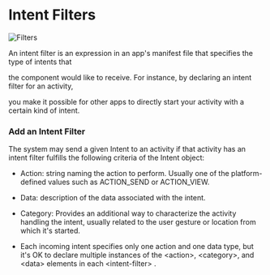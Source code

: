 # Intent Filters

![Filters](https://tutorial.eyehunts.com/wp-content/uploads/2018/06/what-is-android-Intent-Filters-examples.png)

An intent filter is an expression in an app's manifest file that specifies the type of intents that 

the component would like to receive. For instance, by declaring an intent filter for an activity, 

you make it possible for other apps to directly start your activity with a certain kind of intent.

### Add an Intent Filter

The system may send a given Intent to an activity if that activity has an intent filter fulfills the following criteria of the Intent object:

* Action: string naming the action to perform. Usually one of the platform-defined values such as ACTION_SEND or ACTION_VIEW.

* Data: description of the data associated with the intent.

* Category: Provides an additional way to characterize the activity handling the intent, usually related to the user gesture or location from which it's started.


* Each incoming intent specifies only one action and one data type, but it's OK to declare multiple instances of the \<action>, \<category>, and \<data> elements in each \<intent-filter> .




